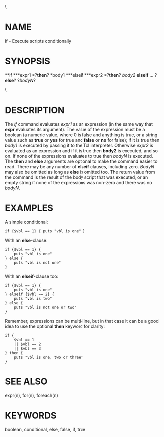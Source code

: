 \

# NAME

if - Execute scripts conditionally

# SYNOPSIS

**if ***expr1 *?**then**? *body1 ***elseif ***expr2 *?**then**? *body2*
**elseif** \... ?**else**? ?*bodyN*?

\

# DESCRIPTION

The *if* command evaluates *expr1* as an expression (in the same way
that **expr** evaluates its argument). The value of the expression must
be a boolean (a numeric value, where 0 is false and anything is true, or
a string value such as **true** or **yes** for true and **false** or
**no** for false); if it is true then *body1* is executed by passing it
to the Tcl interpreter. Otherwise *expr2* is evaluated as an expression
and if it is true then **body2** is executed, and so on. If none of the
expressions evaluates to true then *bodyN* is executed. The **then** and
**else** arguments are optional to make the command easier to read.
There may be any number of **elseif** clauses, including zero. *BodyN*
may also be omitted as long as **else** is omitted too. The return value
from the command is the result of the body script that was executed, or
an empty string if none of the expressions was non-zero and there was no
*bodyN*.

# EXAMPLES

A simple conditional:

    if {$vbl == 1} { puts "vbl is one" }

With an **else**-clause:

    if {$vbl == 1} {
        puts "vbl is one"
    } else {
        puts "vbl is not one"
    }

With an **elseif**-clause too:

    if {$vbl == 1} {
        puts "vbl is one"
    } elseif {$vbl == 2} {
        puts "vbl is two"
    } else {
        puts "vbl is not one or two"
    }

Remember, expressions can be multi-line, but in that case it can be a
good idea to use the optional **then** keyword for clarity:

    if {
        $vbl == 1
        || $vbl == 2
        || $vbl == 3
    } then {
        puts "vbl is one, two or three"
    }

# SEE ALSO

expr(n), for(n), foreach(n)

# KEYWORDS

boolean, conditional, else, false, if, true

